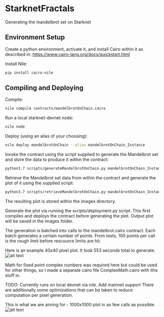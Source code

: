 # StarknetFractals
Generating the mandelbrot set on Starknet

## Environment Setup 

Create a python environment, activate it, and install Cairo within it as described in: https://www.cairo-lang.org/docs/quickstart.html  

Install Nile:
```bash
pip install cairo-nile
```

## Compiling and Deploying 

Compile: 
```bash
nile compile contracts/mandelbrotOnChain.cairo
``` 

Run a local starknet-devnet node:
```bash
nile node
``` 

Deploy (using an alias of your choosing):
```bash
nile deploy mandelbrotOnChain --alias mandelbrotOnChain_Instance
```  

Invoke the contract using the script supplied to generate the Mandelbrot set and store the data to produce it within the contract: 
```bash
python3.7 scripts/generateMandelbrotOnChain.py mandelbrotOnChain_Instance 
``` 

Retrieve the Mandelbrot set data from within the contract and generate the plot of it using the supplied script:
```bash
python3.7 scripts/retrieveMandelbrotOnChain.py mandelbrotOnChain_Instance 
``` 
The resulting plot is stored within the images directory. 





Generate the plot via running the scripts/deployment.py script. This first compiles and deploys the contract before generating the plot. Output plot will be saved in the images folder.

The generation is batched into calls to the mandelbrot.cairo contract. Each batch generates a certain number of points. From tests, 100 points per call is the rough limit before rescource limits are hit. 

Here is an example 40x40 pixel plot. It took 553 seconds total to generate. 
![alt text](https://github.com/orlandothefraser/StarknetFractals/blob/main/images/mandelbrot_40_25.png)

Math for fixed point complex numbers was required here but could be used for other things, so I made a separate cairo file ComplexMath.cairo with this stuff in. 

TODO:
Currently runs on local devnet via nile. Add mainnet support
There are additionally some optimizations that can be taken to reduce computation per pixel generation. 




This is what we are aiming for - 1000x1000 plot in as few calls as possible.
![alt text](https://github.com/orlandothefraser/StarknetFractals/blob/main/images/mandelbrot_1000_25.png)



